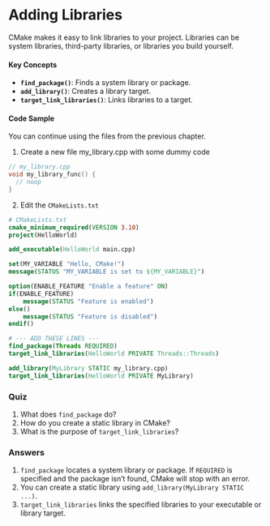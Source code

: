 # Adding Libraries

CMake makes it easy to link libraries to your project. Libraries can be system libraries, third-party libraries, or libraries you build yourself.

#### Key Concepts

* **`find_package()`**: Finds a system library or package.
* **`add_library()`**: Creates a library target.
* **`target_link_libraries()`**: Links libraries to a target.

#### Code Sample

You can continue using the files from the previous chapter.

1. Create a new file my\_library.cpp with some dummy code

```cpp
// my_library.cpp
void my_library_func() {
  // noop
}
```

2. Edit the `CMakeLists.txt`

```cmake
# CMakeLists.txt 
cmake_minimum_required(VERSION 3.10)
project(HelloWorld)

add_executable(HelloWorld main.cpp)

set(MY_VARIABLE "Hello, CMake!")
message(STATUS "MY_VARIABLE is set to ${MY_VARIABLE}")

option(ENABLE_FEATURE "Enable a feature" ON)
if(ENABLE_FEATURE)
    message(STATUS "Feature is enabled")
else()
    message(STATUS "Feature is disabled")
endif()

# --- ADD THESE LINES ---
find_package(Threads REQUIRED)
target_link_libraries(HelloWorld PRIVATE Threads::Threads)

add_library(MyLibrary STATIC my_library.cpp)
target_link_libraries(HelloWorld PRIVATE MyLibrary)
```

### Quiz

1. What does `find_package` do?
2. How do you create a static library in CMake?
3. What is the purpose of `target_link_libraries`?

### Answers

1. `find_package` locates a system library or package. If `REQUIRED` is specified and the package isn’t found, CMake will stop with an error.
2. You can create a static library using `add_library(MyLibrary STATIC ...)`.
3. `target_link_libraries` links the specified libraries to your executable or library target.
